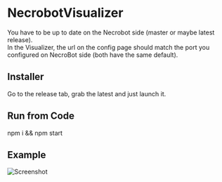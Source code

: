 # NecrobotVisualizer

You have to be up to date on the Necrobot side (master or maybe latest release).  
In the Visualizer, the url on the config page should match the port you configured on NecroBot side (both have the same default).

## Installer

Go to the release tab, grab the latest and just launch it.

## Run from Code

npm i && npm start

## Example

![Screenshot](https://github.com/nicoschmitt/necrobotvisualizer/blob/master/screenshot.jpg?raw=true)
